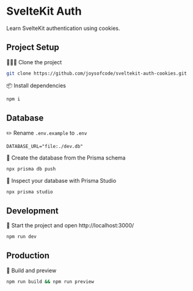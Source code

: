 # SvelteKit Auth

Learn SvelteKit authentication using cookies.

## Project Setup

🧑‍🤝‍🧑 Clone the project

```sh
git clone https://github.com/joysofcode/sveltekit-auth-cookies.git
```

📦️ Install dependencies

```sh
npm i
```

## Database

✏️ Rename `.env.example` to `.env`

```
DATABASE_URL="file:./dev.db"
```

🔨 Create the database from the Prisma schema

```sh
npx prisma db push
```

🔎 Inspect your database with Prisma Studio

```
npx prisma studio
```

## Development

🦄 Start the project and open http://localhost:3000/

```sh
npm run dev
```

## Production

🔨 Build and preview

```sh
npm run build && npm run preview
```
